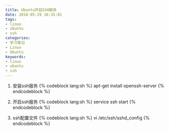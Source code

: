 ```yaml
---
title: Ubuntu开启SSH服务
date: 2018-05-29 16:35:01
tags:
- linux
- ubuntu
- ssh
categories:
- 学习笔记
- Linux
- Ubuntu
keywords:
- linux
- ubuntu
- ssh
---
```

1. 安装ssh服务
{% codeblock lang:sh %}
apt-get install openssh-server
{% endcodeblock %}

1. 开启ssh服务
{% codeblock lang:sh %}
service ssh start
{% endcodeblock %}

1. ssh配置文件
{% codeblock lang:sh %}
vi /etc/ssh/sshd_config
{% endcodeblock %}